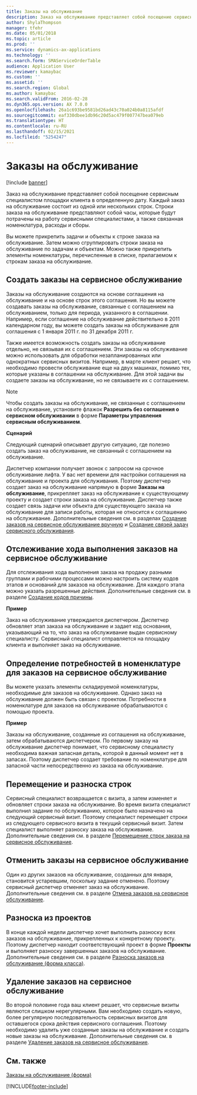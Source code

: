 ```yaml
---
title: Заказы на обслуживание
description: Заказ на обслуживание представляет собой посещение сервисным специалистом площадки клиента в определенную дату.
author: ShylaThompson
manager: tfehr
ms.date: 05/01/2018
ms.topic: article
ms.prod: ''
ms.service: dynamics-ax-applications
ms.technology: ''
ms.search.form: SMAServiceOrderTable
audience: Application User
ms.reviewer: kamaybac
ms.custom: ''
ms.assetid: ''
ms.search.region: Global
ms.author: kamaybac
ms.search.validFrom: 2016-02-28
ms.dyn365.ops.version: AX 7.0.0
ms.openlocfilehash: 26a1c693be9581bd26ad43c70a024b0a8115afdf
ms.sourcegitcommit: eaf330dbee1db96c20d5ac479f007747bea079eb
ms.translationtype: HT
ms.contentlocale: ru-RU
ms.lasthandoff: 02/15/2021
ms.locfileid: "5254247"
---
```

# <a name="service-orders"></a>Заказы на обслуживание   

[!include [banner](../includes/banner.md)]


Заказ на обслуживание представляет собой посещение сервисным специалистом площадки клиента в определенную дату. Каждый заказ на обслуживание состоит из одной или нескольких строк. Строки заказа на обслуживание представляют собой часы, которые будут потрачены на работу сервисными специалистами, а также связанная номенклатура, расходы и сборы.

Вы можете прикрепить задачи и объекты к строке заказа на обслуживание. Затем можно сгруппировать строки заказа на обслуживание по задачам и объектам. Можно также прикрепить элементы номенклатуры, перечисленные в списке, прилагаемом к строкам заказа на обслуживание.

## <a name="create-service-orders"></a>Создать заказы на сервисное обслуживание

Заказы на обслуживание создаются на основе соглашения на обслуживание и на основе строк этого соглашения. Но вы можете создавать заказы на обслуживание, связанные с соглашением на обслуживанием, только для периода, указанного в соглашении. Например, если соглашение на обслуживание действительно в 2011 календарном году, вы можете создать заказы на обслуживание для соглашения с 1 января 2011 г. по 31 декабря 2011 г.

Также имеется возможность создать заказы на обслуживание отдельно, не связывая их с соглашением. Эти заказы на обслуживание можно использовать для обработки незапланированных или однократных сервисных визитов. Например, в марте клиент решает, что необходимо провести обслуживание еще на двух машинах, помимо тех, которые указаны в соглашении на обслуживание. Для этой задачи вы создаете заказы на обслуживание, но не связываете их с соглашением.


> [!NOTE]
> <P>Чтобы создать заказы на обслуживание, не связанные с соглашением на обслуживание, установите флажок <STRONG>Разрешить без соглашения о сервисном обслуживании</STRONG> в форме <STRONG>Параметры управления сервисным обслуживанием</STRONG>.</P>

**Сценарий**

Следующий сценарий описывает другую ситуацию, где полезно создать заказ на обслуживание, не связанный с соглашением на обслуживание.

Диспетчер компании получает звонок с запросом на срочное обслуживание лифта. У вас нет времени для настройки соглашения на обслуживание и проекта для обслуживания. Поэтому диспетчер создает заказ на обслуживание напрямую в форме **Заказы на обслуживание**, прикрепляет заказ на обслуживание к существующему проекту и создает строки заказа на обслуживание. Диспетчер также создает связь задачи или объекта для существующего заказа на обслуживание для записи работы, которая не относится к соглашению на обслуживание. Дополнительные сведения см. в разделах [Создание заказов на сервисное обслуживание вручную](create-service-orders-manually.md) и [Создание связей задач сервисного обслуживания](create-service-task-relations.md).

## <a name="monitor-the-progress-of-service-orders"></a>Отслеживание хода выполнения заказов на сервисное обслуживание

Для отслеживания хода выполнения заказа на продажу разными группами и рабочими процессами можно настроить систему кодов этапов и оснований для заказов на обслуживание. Для каждого этапа можно указать разрешенные действия. Дополнительные сведения см. в разделе [Создание кодов причины](create-reason-codes.md).

**Пример**

Заказ на обслуживание утверждается диспетчером. Диспетчер обновляет этап заказа на обслуживание и задает код основания, указывающий на то, что заказ на обслуживание выдан сервисному специалисту. Сервисный специалист отправляется на площадку клиента и выполняет заказ на обслуживание.

## <a name="specify-item-requirements-for-service-orders"></a>Определение потребностей в номенклатуре для заказов на сервисное обслуживание

Вы можете указать элементы складируемой номенклатуры, необходимые для заказов на обслуживание. Однако заказ на обслуживание должен быть связан с проектом. Потребности в номенклатуре для заказов на обслуживание обрабатываются с помощью проекта. 

**Пример**

Заказы на обслуживание, созданные из соглашения на обслуживание, затем обрабатываются диспетчером. По первому заказу на обслуживание диспетчер понимает, что сервисному специалисту необходима важная запасная деталь, которой в данный момент нет в запасах. Поэтому диспетчер создает требование по номенклатуре для запасной части непосредственно из заказа на обслуживание.

## <a name="move-and-post-lines"></a>Перемещение и разноска строк

Сервисный специалист возвращается с визита, а затем изменяет и обновляет строки заказа на обслуживание. Во время визита специалист выполнил задание по обслуживанию, которое было назначено на следующий сервисный визит. Поэтому специалист перемещает строки из следующего сервисного визита в текущий сервисный визит. Затем специалист выполняет разноску заказа на обслуживание. Дополнительные сведения см. в разделе [Перемещение строк заказа на сервисное обслуживание](move-service-order-lines.md).

## <a name="cancel-service-orders"></a>Отменить заказы на сервисное обслуживание

Один из других заказов на обслуживание, созданных для января, становится устаревшим, поскольку задание отменено. Поэтому сервисный диспетчер отменяет заказ на обслуживание. Дополнительные сведения см. в разделе [Отмена заказов на сервисное обслуживание](cancel-service-orders.md).

## <a name="post-from-projects"></a>Разноска из проектов

В конце каждой недели диспетчер хочет выполнить разноску всех заказов на обслуживание, прикрепленных к конкретному проекту. Поэтому диспетчер находит соответствующий проект в форме **Проекты** и выполняет разноску завершенных заказов на обслуживание. Дополнительные сведения см. в разделе [Разноска заказов на обслуживание (форма класса)](https://technet.microsoft.com/library/aa574685\(v=ax.60\)).

## <a name="delete-service-orders"></a>Удаление заказов на сервисное обслуживание

Во второй половине года ваш клиент решает, что сервисные визиты являются слишком нерегулярными. Вам необходимо создать новую, более регулярную последовательность сервисных визитов для оставшегося срока действия сервисного соглашения. Поэтому необходимо удалить уже созданные заказы на обслуживание и создать новые заказы на обслуживание. Дополнительные сведения см. в разделе [Удаление заказов на сервисное обслуживание](delete-service-orders.md).

## <a name="see-also"></a>См. также

[Заказы на обслуживание (форма)](https://technet.microsoft.com/library/aa554361\(v=ax.60\))

  




[!INCLUDE[footer-include](../../includes/footer-banner.md)]
